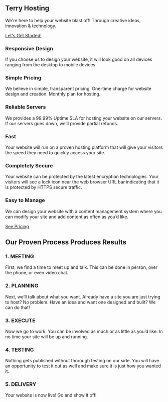 ## Terry Hosting

We're here to help your website blast off!  Through creative ideas, innovation & technology.

[Let's Get Started!](https://www.terryhosting.io/sign-up)

### Responsive Design
If you choose us to design your website, it will look good on all devices ranging from the desktop to mobile devices.

### Simple Pricing
We believe in simple, transparent pricing.  One-time charge for website design and creation.  Monthly plan for hosting.

### Reliable Servers
We provides a 99.99% Uptime SLA for hosting your website on our servers.  If our servers goes down, we’ll provide partial refunds.

### Fast
Your website will run on a proven hosting platform that will give your visitors the speed they need to quickly access your site.

### Completely Secure
Your website can be protected by the latest encryption technologies.  Your visitors will see a lock icon near the web browser URL bar indicating that it is protected by HTTPS secure traffic.

### Easy to Manage
We can design your website with a content management system where you can modify your site and add content as often as you’d like.

[See Pricing](https://www.terryhosting.io/sign-up)

## Our Proven Process Produces Results

### 1. MEETING
First, we find a time to meet up and talk.  This can be done in person, over the phone, or even video chat.

### 2. PLANNING
Next, we’ll talk about what you want. Already have a site you are just trying to host? No problem. Have an idea and want one designed and built? We can do that!

### 3. EXECUTE
Now we go to work. You can be involved as much or as little as you’d like. In no time your site will be up and running.

### 4. TESTING
Nothing gets published without thorough testing on our side. You will have an opportunity to test it out as well and make sure it is just how you wanted it.

### 5. DELIVERY
Your website is now live! Go and show it off!
